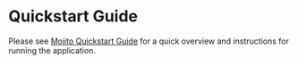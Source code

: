 # Quickstart Guide


Please see [Mojito Quickstart Guide](https://github.com/yahoo/mojito/wiki/Mojito-Quickstart-Guide)
for a quick overview and instructions for running the application.
